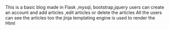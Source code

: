 This is a basic blog
made in Flask ,mysql, bootstrap,jquery
users can create an account and add articles ,edit articles or delete the articles
All the users can see the articles too
the jinja templating engine is used to render the Html














